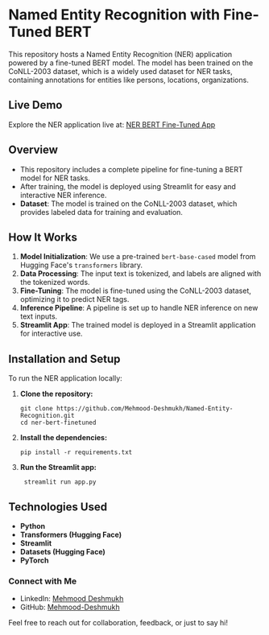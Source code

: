 # Named Entity Recognition with Fine-Tuned BERT

This repository hosts a Named Entity Recognition (NER) application powered by a fine-tuned BERT model. The model has been trained on the CoNLL-2003 dataset, which is a widely used dataset for NER tasks, containing annotations for entities like persons, locations, organizations.

## Live Demo

Explore the NER application live at: [NER BERT Fine-Tuned App](https://named-entity-recognition-bert-finetuned.streamlit.app/)

## Overview
* This repository includes a complete pipeline for fine-tuning a BERT model for NER tasks.
* After training, the model is deployed using Streamlit for easy and interactive NER inference.
* **Dataset**: The model is trained on the CoNLL-2003 dataset, which provides labeled data for training and evaluation.

## How It Works

1. **Model Initialization**: We use a pre-trained `bert-base-cased` model from Hugging Face's `transformers` library.
2. **Data Processing**: The input text is tokenized, and labels are aligned with the tokenized words.
3. **Fine-Tuning**: The model is fine-tuned using the CoNLL-2003 dataset, optimizing it to predict NER tags.
4. **Inference Pipeline**: A pipeline is set up to handle NER inference on new text inputs.
5. **Streamlit App**: The trained model is deployed in a Streamlit application for interactive use.

## Installation and Setup

To run the NER application locally:

1. **Clone the repository:**

   ```
   git clone https://github.com/Mehmood-Deshmukh/Named-Entity-Recognition.git
   cd ner-bert-finetuned
   ```
2. **Install the dependencies:**

   ```
   pip install -r requirements.txt
   ```
3. **Run the Streamlit app:**
   ```
    streamlit run app.py
   ```
## Technologies Used

* **Python**
* **Transformers (Hugging Face)**
* **Streamlit**
* **Datasets (Hugging Face)**
* **PyTorch**


### Connect with Me

- LinkedIn: [Mehmood Deshmukh](https://www.linkedin.com/in/mehmood-deshmukh-93533a2a7/)
- GitHub: [Mehmood-Deshmukh](https://github.com/Mehmood-Deshmukh)

Feel free to reach out for collaboration, feedback, or just to say hi!
